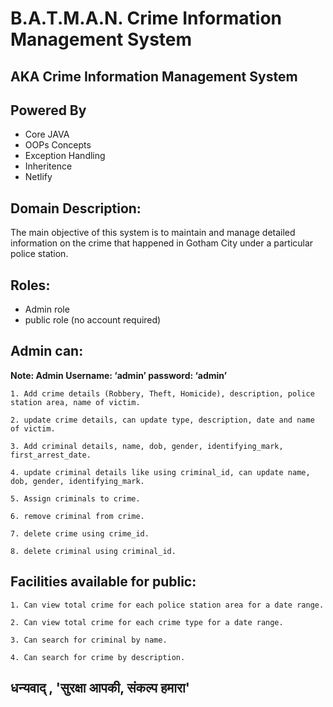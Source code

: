 # B.A.T.M.A.N. Crime Information Management System
## AKA Crime Information Management System

## Powered By
<ul>
<li>Core JAVA</li>
<li>OOPs Concepts</li>
<li>Exception Handling</li>
<li>Inheritence</li>
<li>Netlify</li>
</ul>


## Domain Description:

The main objective of this system is to maintain and manage detailed information on the
crime that happened in Gotham City under a particular police station.

## Roles:

- Admin role
- public role (no account required)

## Admin can:

**Note: Admin Username: ‘admin’ password: ‘admin’**

```
1. Add crime details (Robbery, Theft, Homicide), description, police station area, name of victim.

2. update crime details, can update type, description, date and name of victim.

3. Add criminal details, name, dob, gender, identifying_mark, first_arrest_date.

4. update criminal details like using criminal_id, can update name, dob, gender, identifying_mark.

5. Assign criminals to crime.

6. remove criminal from crime.

7. delete crime using crime_id.

8. delete criminal using criminal_id.
```

## Facilities available for public:

```
1. Can view total crime for each police station area for a date range.

2. Can view total crime for each crime type for a date range.

3. Can search for criminal by name.

4. Can search for crime by description.
```

## धन्यवाद् , 'सुरक्षा आपकी, संकल्प हमारा'
